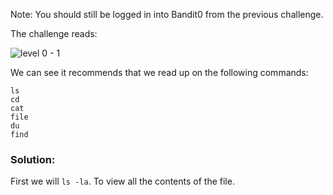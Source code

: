 Note: You should still be logged in into Bandit0 from the previous challenge.

The challenge reads: 

![level 0 - 1](https://user-images.githubusercontent.com/41026969/49900055-784a8a80-fe2b-11e8-87dd-a317972197d5.png)

We can see it recommends that we read up on the following commands:

```
ls
cd
cat
file
du
find
```

### Solution:

First we will ```ls -la```. To view all the contents of the file.


